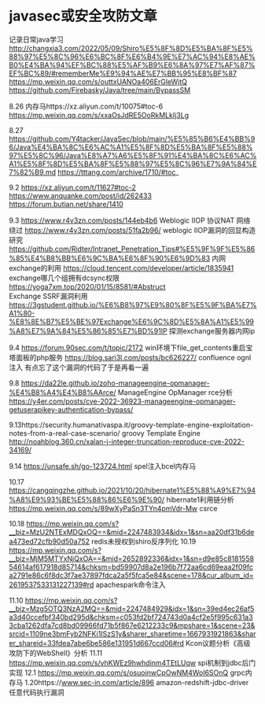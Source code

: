 # javasec或安全攻防文章
记录日常java学习
http://changxia3.com/2022/05/09/Shiro%E5%8F%8D%E5%BA%8F%E5%88%97%E5%8C%96%E6%BC%8F%E6%B4%9E%E7%AC%94%E8%AE%B0%E4%BA%94%EF%BC%88%E5%AF%B9%E6%8A%97%E7%AF%87%EF%BC%89/#rememberMe%E9%94%AE%E7%BB%95%E8%BF%87
https://mp.weixin.qq.com/s/outtxUANOa406ErGleWjtQ
https://github.com/Firebasky/Java/tree/main/BypassSM


8.26 
内存马https://xz.aliyun.com/t/10075#toc-6
https://mp.weixin.qq.com/s/xxaOsJdRE5OoRkMLkIj3Lg

8.27
https://github.com/Y4tacker/JavaSec/blob/main/%E5%85%B6%E4%BB%96/Java%E4%BA%8C%E6%AC%A1%E5%8F%8D%E5%BA%8F%E5%88%97%E5%8C%96/Java%E8%A7%A6%E5%8F%91%E4%BA%8C%E6%AC%A1%E5%8F%8D%E5%BA%8F%E5%88%97%E5%8C%96%E7%9A%84%E7%82%B9.md
https://tttang.com/archive/1710/#toc_

9.2 https://xz.aliyun.com/t/11627#toc-2  https://www.anquanke.com/post/id/262433  https://forum.butian.net/share/1410

9.3 https://www.r4v3zn.com/posts/144eb4b6   Weblogic IIOP 协议NAT 网络绕过
https://www.r4v3zn.com/posts/51fa2b96/  weblogic IIOP漏洞的回显构造研究
https://github.com/Ridter/Intranet_Penetration_Tips#%E5%9F%9F%E5%86%85%E4%B8%BB%E6%9C%BA%E6%8F%90%E6%9D%83  内网exchange的利用
https://cloud.tencent.com/developer/article/1835941 exchange哪几个组拥有dcsync权限
https://yoga7xm.top/2020/01/15/8581/#Abstruct  
Exchange SSRF漏洞利用
https://3gstudent.github.io/%E6%B8%97%E9%80%8F%E5%9F%BA%E7%A1%80-%E8%8E%B7%E5%BE%97Exchange%E6%9C%8D%E5%8A%A1%E5%99%A8%E7%9A%84%E5%86%85%E7%BD%91IP
探测exchange服务器内网ip

9.4 https://forum.90sec.com/t/topic/2172   win环境下file_get_contents重启宝塔面板的php服务
https://blog.sari3l.com/posts/bc626227/  confluence  ognl注入  有点忘了这个漏洞的代码了于是再看一遍

9.8 https://da22le.github.io/zoho-manageengine-opmanager-%E4%B8%A4%E4%B8%AArce/  ManageEngine OpManager rce分析 https://y4er.com/posts/cve-2022-36923-manageengine-opmanager-getuserapikey-authentication-bypass/ 

9.13https://security.humanativaspa.it/groovy-template-engine-exploitation-notes-from-a-real-case-scenario/  groovy Template Engine
http://noahblog.360.cn/xalan-j-integer-truncation-reproduce-cve-2022-34169/

9.14 https://unsafe.sh/go-123724.html  spel注入bcel内存马

10.17 https://cangqingzhe.github.io/2021/10/20/hibernate1%E5%88%A9%E7%94%A8%E9%93%BE%E5%88%86%E6%9E%90/  hibernate1利用链分析
https://mp.weixin.qq.com/s/89wXyPaSn3TYn4pmVdr-Mw  csrce

10.18  https://mp.weixin.qq.com/s?__biz=MzU2NTExMDQxOQ==&mid=2247483934&idx=1&sn=aa20df31b6dea473ed72cfb90d50a752  redis未授权到shiro反序列化
10.19 https://mp.weixin.qq.com/s?__biz=MjM5MTYxNjQxOA==&mid=2652892336&idx=1&sn=d9e85c818155854614af617918d85714&chksm=bd59907d8a2e196b7f72aa6cd69eaa2f09fca2791e86c6f8dc3f7ae37897fdca2a5f5fca5e84&scene=178&cur_album_id=2619537533131227139#rd apachespark命令注入

11.10 https://mp.weixin.qq.com/s?__biz=Mzg5OTQ3NzA2MQ==&mid=2247484929&idx=1&sn=39ed4ec26af5a3d40ccefbf340bd295d&chksm=c053fd2bf724743d0a4cf2e5f995c631a33cba1262dfa7cd8bd09966fd71b5f867e6212233c9&mpshare=1&scene=23&srcid=1109ne3bmFyb2NFKi1ISzS1y&sharer_sharetime=1667931921863&sharer_shareid=33fdea7abe6be586e131951d667ccd06#rd Kcon议题分析《高级攻防下的WebShell》分析
11.11 https://mp.weixin.qq.com/s/vhKWEz9hwhdinm4TEtLUqw spi机制到jdbc后门实现
12.1 https://mp.weixin.qq.com/s/osuoinwCpOwNM4WoI6SOnQ grpc内存马
1.20https://www.sec-in.com/article/896 amazon-redshift-jdbc-driver 任意代码执行漏洞
